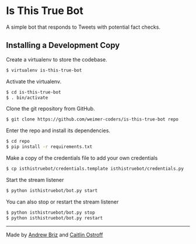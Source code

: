 # Is This True Bot
A simple bot that responds to Tweets with potential fact checks.


## Installing a Development Copy

Create a virtualenv to store the codebase.
```bash
$ virtualenv is-this-true-bot
```

Activate the virtualenv.
```bash
$ cd is-this-true-bot
$ . bin/activate
```

Clone the git repository from GitHub.
```bash
$ git clone https://github.com/weimer-coders/is-this-true-bot repo
```

Enter the repo and install its dependencies.
```bash
$ cd repo
$ pip install -r requirements.txt
```

Make a copy of the credentials file to add your own credentials
```bash
$ cp isthistruebot/credentials.template isthistruebot/credentials.py
```

Start the stream listener
```bash
$ python isthistruebot/bot.py start
```

You can also stop or restart the stream listener
```bash
$ python isthistruebot/bot.py stop
$ python isthistruebot/bot.py restart
```

---
Made by [Andrew Briz](https://github.com/brizandrew) and [Caitlin Ostroff](https://github.com/ceostroff)
